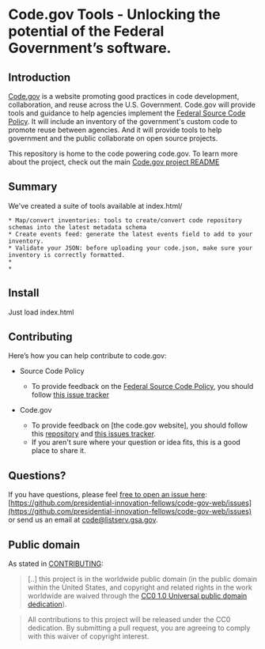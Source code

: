 
# Code.gov Tools - Unlocking the potential of the Federal Government’s software.

## Introduction

[Code.gov](https://code.gov) is a website promoting good practices in code development, collaboration, and reuse across the U.S.  Government. Code.gov will provide tools and guidance to help agencies implement the [Federal Source Code Policy](https://sourcecode.cio.gov). It will include an inventory of the government's custom code to promote reuse between agencies. And it will provide tools to help government and the public collaborate on open source projects.

This repository is home to the code powering code.gov. To learn more about the project, check out the main [Code.gov project README](https://github.com/presidential-innovation-fellows/code-gov-pm/blob/master/README.md)

## Summary

We've created a suite of tools available at index.html/
```
* Map/convert inventories: tools to create/convert code repository schemas into the latest metadata schema
* Create events feed: generate the latest events field to add to your inventory. 
* Validate your JSON: before uploading your code.json, make sure your inventory is correctly formatted.
* 
* 
```

## Install
Just load index.html

## Contributing

Here’s how you can help contribute to code.gov:

* Source Code Policy
  * To provide feedback on the [Federal Source Code Policy](https://sourcecode.cio.gov/), you should follow [this issue tracker](https://github.com/WhiteHouse/source-code-policy/issues)

* Code.gov
    * To provide feedback on [the code.gov website], you should follow this [repository](https://github.com/presidential-innovation-fellows/code-gov-web) and [this issues tracker](https://github.com/presidential-innovation-fellows/code-gov-web/issues).
    * If you aren't sure where your question or idea fits, this is a good place to share it.

## Questions?

If you have questions, please feel [free to open an issue here](https://github.com/presidential-innovation-fellows/code-gov-web/issues): [https://github.com/presidential-innovation-fellows/code-gov-web/issues](https://github.com/presidential-innovation-fellows/code-gov-web/issues) or send us an email at code@listserv.gsa.gov.

## Public domain

As stated in [CONTRIBUTING](CONTRIBUTING.md):

> [..] this project is in the worldwide public domain (in the public domain within the United States, and copyright and related rights in the work worldwide are waived through the [CC0 1.0 Universal public domain dedication](https://creativecommons.org/publicdomain/zero/1.0/)).

> All contributions to this project will be released under the CC0
dedication. By submitting a pull request, you are agreeing to comply
with this waiver of copyright interest.
